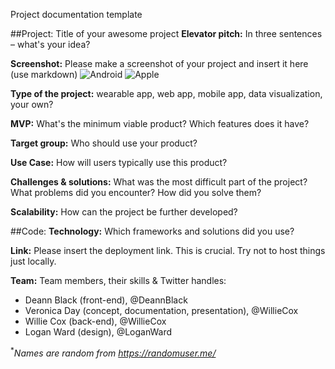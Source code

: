 Project documentation template

##Project: Title of your awesome project
**Elevator pitch:** In three sentences – what's your idea?

**Screenshot:** Please make a screenshot of your project and insert it here (use markdown)
![Android](https://github.com/wearabledata/submission/raw/master/src/android-wear.jpg "Android")
![Apple](https://github.com/wearabledata/submission/raw/master/src/apple-watch.jpg "Apple Watch")

**Type of the project:** wearable app, web app, mobile app, data visualization, your own?

**MVP:** What's the minimum viable product? Which features does it have?

**Target group:** Who should use your product?

**Use Case:** How will users typically use this product?

**Challenges & solutions:** What was the most difficult part of the project? What problems did you encounter? How did you solve them?

**Scalability:** How can the project be further developed?

##Code:
**Technology:** Which frameworks and solutions did you use?

**Link:** Please insert the deployment link. This is crucial. Try not to host things just locally.

**Team:**
Team members, their skills & Twitter handles:
- Deann Black (front-end), @DeannBlack
- Veronica Day (concept, documentation, presentation), @WillieCox
- Willie Cox (back-end), @WillieCox
- Logan Ward (design), @LoganWard

<sup>&#42;</sup >*Names are random from https://randomuser.me/*